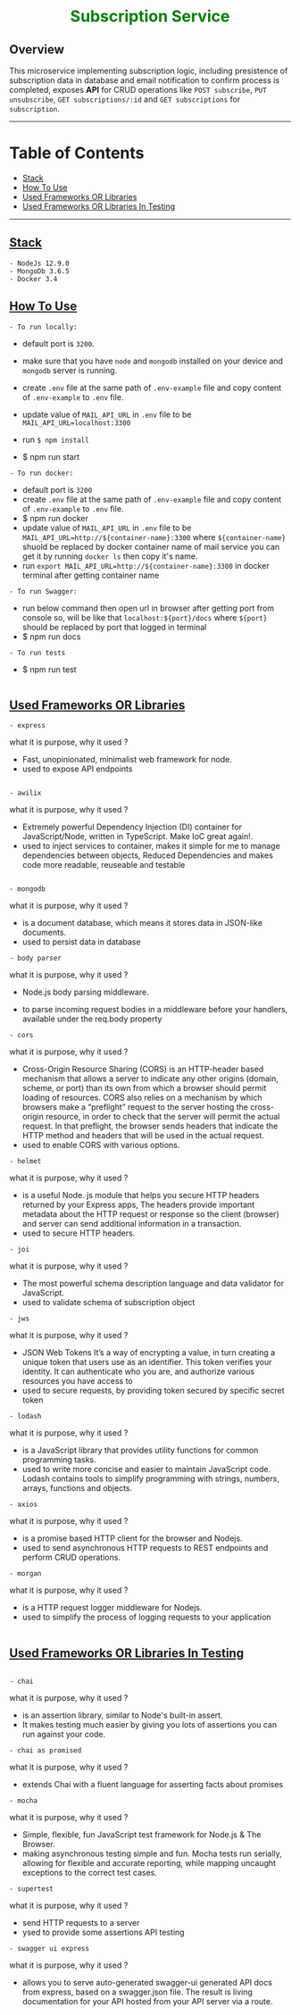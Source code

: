 <h1 align="center" style="border-bottom: none;color: green;">Subscription Service</h1>


## Overview

This microservice implementing subscription logic, including presistence of subscription data in database and email notification to confirm process is completed, exposes **API** for CRUD operations like `POST subscribe`, `PUT unsubscribe`, `GET subscriptions/:id` and `GET subscriptions` for `subscription`.

---

# Table of Contents
* [Stack](#stack)
* [How To Use](#how-to-use)
* [Used Frameworks OR Libraries](#used-frameworks-or-libraries)
* [Used Frameworks OR Libraries In Testing](#used-frameworks-or-libraries-in-testing)


---

## [Stack](#stack)
```
- NodeJs 12.9.0
- MongoDb 3.6.5
- Docker 3.4
```

## [How To Use](#how-to-use)
```
- To run locally:
```
- default port is `3200`.
- make sure that you have `node` and `mongodb` installed on your device and `mongodb` server is running.
- create `.env` file at the same path of `.env-example` file and copy content of `.env-example` to `.env` file.
- update value of `MAIL_API_URL` in `.env` file to be `MAIL_API_URL=localhost:3300`
- run `$ npm install`

- $ npm run start
```
- To run docker:
```
- default port is `3200`
- create `.env` file at the same path of `.env-example` file and copy content of `.env-example` to `.env` file.
- $ npm run docker
- update value of `MAIL_API_URL` in `.env` file to be `MAIL_API_URL=http://${container-name}:3300` where `${container-name}` shuold be replaced by docker container name of mail service you can get it by running `docker ls` then copy it's name.
- run `export MAIL_API_URL=http://${container-name}:3300` in docker terminal after getting container name
```
- To run Swagger:
```
- run below command then open url in browser after getting port from console so, will be like that `localhost:${port}/docs` where `${port}` should be replaced by port that logged in terminal
- $ npm run docs
```
- To run tests
```
- $ npm run test
```

```

## [Used Frameworks OR Libraries](#used-frameworks-or-libraries)
```
- express
```
what it is purpose, why it used ?
- Fast, unopinionated, minimalist web framework for node.
- used to expose API endpoints
```

- awilix
```
what it is purpose, why it used ?
- Extremely powerful Dependency Injection (DI) container for JavaScript/Node, written in TypeScript. Make IoC great again!.
- used to inject services to container, makes it simple for me to manage dependencies between objects, Reduced Dependencies and makes code more readable, reuseable and testable
```

- mongodb
```
what it is purpose, why it used ?
- is a document database, which means it stores data in JSON-like documents.
- used to persist data in database

```
- body parser
```
what it is purpose, why it used ?
- Node.js body parsing middleware.

- to parse incoming request bodies in a middleware before your handlers, available under the req.body property
```
- cors
```
what it is purpose, why it used ?
- Cross-Origin Resource Sharing (CORS) is an HTTP-header based mechanism that allows a server to indicate any other origins (domain, scheme, or port) than its own from which a browser should permit loading of resources. CORS also relies on a mechanism by which browsers make a “preflight” request to the server hosting the cross-origin resource, in order to check that the server will permit the actual request. In that preflight, the browser sends headers that indicate the HTTP method and headers that will be used in the actual request.
- used to enable CORS with various options.
```
- helmet
```
what it is purpose, why it used ?
- is a useful Node. js module that helps you secure HTTP headers returned by your Express apps, The headers provide important metadata about the HTTP request or response so the client (browser) and server can send additional information in a transaction.
- used to secure HTTP headers.
```
- joi
```
what it is purpose, why it used ?
- The most powerful schema description language and data validator for JavaScript.
- used to validate schema of subscription object
```
- jws
```
what it is purpose, why it used ?
- JSON Web Tokens It’s a way of encrypting a value, in turn creating a unique token that users use as an identifier. This token verifies your identity. It can authenticate who you are, and authorize various resources you have access to
- used to secure requests, by providing token secured by specific secret token
```
- lodash
```
what it is purpose, why it used ?
- is a JavaScript library that provides utility functions for common programming tasks.
- used to write more concise and easier to maintain JavaScript code. Lodash contains tools to simplify programming with strings, numbers, arrays, functions and objects. 
```
- axios
```
what it is purpose, why it used ?
- is a promise based HTTP client for the browser and Nodejs.
- used to send asynchronous HTTP requests to REST endpoints and perform CRUD operations.
```
- morgan
```
what it is purpose, why it used ?
- is a HTTP request logger middleware for Nodejs.
- used to simplify the process of logging requests to your application
```
```

## [Used Frameworks OR Libraries In Testing](#used-frameworks-or-libraries-in-testing)
```

- chai
```
what it is purpose, why it used ?
- is an assertion library, similar to Node's built-in assert.
- It makes testing much easier by giving you lots of assertions you can run against your code.
```
- chai as promised
```
what it is purpose, why it used ?
- extends Chai with a fluent language for asserting facts about promises
```
- mocha
```
what it is purpose, why it used ?
- Simple, flexible, fun JavaScript test framework for Node.js & The Browser.
- making asynchronous testing simple and fun. Mocha tests run serially, allowing for flexible and accurate reporting, while mapping uncaught exceptions to the correct test cases.
```
- supertest
```
what it is purpose, why it used ?
- send HTTP requests to a server
- ysed to provide some assertions API testing
```
- swagger ui express
```
what it is purpose, why it used ?
- allows you to serve auto-generated swagger-ui generated API docs from express, based on a swagger.json file. The result is living documentation for your API hosted from your API server via a route.
```
```
